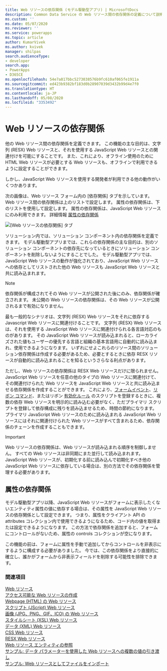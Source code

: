 ```yaml
---
title: Web リソースの依存関係 (モデル駆動型アプリ) | MicrosoftDocs
description: Common Data Service の Web リソース間の依存関係の定義について説明します。
ms.custom: ''
ms.date: 05/07/2020
ms.reviewer: ''
ms.service: powerapps
ms.topic: article
author: KumarVivek
ms.author: kvivek
manager: shilpas
search.audienceType:
- developer
search.app:
- PowerApps
- D365CE
ms.openlocfilehash: 54e7a817bbc5273038576b9fc610af065fe1911a
ms.sourcegitcommit: ed423b9382bf183d0b28907039d3432b99d4e7f0
ms.translationtype: HT
ms.contentlocale: ja-JP
ms.lasthandoff: 05/08/2020
ms.locfileid: "3353492"
---
```

# <a name="web-resource-dependencies"></a>Web リソースの依存関係

他の Web リソース間の依存関係を定義できます。 この機能の主な目的は、文字列 (RESX) Web リソースと、それを使用する JavaScript Web リソースとの関連付けを可能にすることです。 また、これにより、オフライン使用のために HTML Web リソースが必要とする Web リソースも、オフラインで利用できるように設定することができます。 

しかし、JavaScript Web リソースを使用する開発者が利用できる他の動作がいくつかあります。

次の画像は、Web リソース フォーム内の [依存関係] タブを示しています。 Web リソース間の依存関係は上のリストで設定します。 属性の依存関係は、下のリストを使用して設定します。 属性の依存関係は、JavaScript Web リソースにのみ利用できます。 詳細情報 [属性の依存関係](#attribute-dependencies)

![[Web リソースの依存関係] タブ](media/web-resource-dependencies.PNG)

ソリューション内では、ソリューション コンポーネント内の依存関係を定義できます。 モデル駆動型アプリまでは、これらの依存関係の主な目的は、別のソリューション コンポーネントの依存先になっているときにソリューション コンポーネントを削除しないようにすることでした。 モデル駆動型アプリでは、JavaScript Web リソースの動作が強化されており、JavaScript Web リソースへの依存としてリストされた他の Web リソースも JavaScript Web リソースと共に読み込まれます。 

> [!NOTE]
> 依存関係が構成されてその Web リソースが公開された後にのみ、依存関係が確立されます。 未公開の Web リソースの依存関係は、その Web リソースが公開されるまで有効になりません。

最も一般的なシナリオは、文字列 (RESX) Web リソースをそれに依存する Javascript Web リソースに関連付けることです。 文字列 (RESX) Web リソースは、それを使用する JavaScript Web リソースに関連付けられる各言語対応のものがあります。 その JavaScript Web リソースが読み込まれると、ローカライズされた値もユーザーの優先する言語と組織の基本言語用に自動的に読み込まれ、使用できるようになります。 いずれにせよこれらのリソース間のソリューション依存関係は作成する必要があるため、必要とするときに依存 RESX リソースが自動的に読み込まれることを知るというさらなる利点があります。

ただし、Web リソースの依存関係は RESX Web リソースだけに限られません。 JavaScript Web リソースを任意の他のタイプの Web リソースに関連付けて、その関連付けられた Web リソースを JavaScript Web リソースと共に読み込ませる依存関係を作成することができます。 これにより、[フォームイベント](/powerapps/developer/model-driven-apps/clientapi/reference/events#form-events)、[リボン コマンド](/powerapps/developer/model-driven-apps/define-ribbon-commands)、またはリボン [有効化ルール](/powerapps/developer/model-driven-apps/define-ribbon-enable-rules) のスクリプトを登録するときに、複数の依存 Web リソースを明示的に読み込む必要がなく、ただプライマリ スクリプトを登録して依存構成に残りを読み込ませるため、時間の節約になります。 プライマリ JavaScript Web リソースのために読み込まれる JavaScript Web リソースにはそれに関連付けられた Web リソースがすべて含まれるため、依存関係のチェーンを作成することもできます。

> [!IMPORTANT]
> Web リソースの依存関係は、Web リソースが読み込まれる順序を制御しません。 すべての Web リソースは非同期にまた並行して読み込まれます。 JavaScript Web リソースが、初期化する前に読み込んで初期化すべき他の JavaScript Web リソースに依存している場合は、別の方法でその依存関係を管理する必要があります。

<a name="attribute-dependencies"></a>

## <a name="attribute-dependencies"></a>属性の依存関係
<!--TODO: Add links to the attribute and attribute.controls collection definitions in the Client API reference -->
 モデル駆動型アプリ以降、JavaScript Web リソースがフォームに表示したくないエンティティ属性の値に依存する場合は、その属性を JavaScript Web リソースの依存関係として設定できます。 つまり、属性をクライアント API の attributes コレクション内で使用できるようになるため、コード内の値を取得または設定できるようになります。 この方法で依存関係を追加すると、フォームにコントロールがないため、属性の controls コレクションが空になります。

この機能の前は、フォームに属性を手動で追加してからコントロールを非表示にするように構成する必要がありました。 今では、この依存関係をより直接的に確立し、誰かがフォームから非表示フィールドを削除する可能性を排除できます。 


### <a name="see-also"></a>関連項目
[Web リソース](web-resources.md)<br />
[アクセス可能な Web リソースの作成](create-accessible-web-resources.md)<br />
[Webpage (HTML) の Web リソース](webpage-html-web-resources.md)<br />
[スクリプト (JScript) Web リソース](script-jscript-web-resources.md)<br />
[画像 (JPG、PNG、GIF、ICO) の Web リソース](image-web-resources.md)<br />
[スタイルシート (XSL) Web リソース](stylesheet-xsl-web-resources.md)<br />
[データ (XML) Web リソース](data-xml-web-resources.md)<br />
[CSS Web リソース](css-web-resources.md)<br />
[RESX Web リソース](resx-web-resources.md)<br />
[Web リソース エンティティの参照](../common-data-service/reference/entities/webresource.md)<br />
[サンプル: データ パラメーターを使用した Web リソースへの複数の値の引き渡し](sample-pass-multiple-values-web-resource-through-data-parameter.md)<br />
[サンプル: Web リソースとしてファイルをインポート](sample-import-files-web-resources.md)<br />

